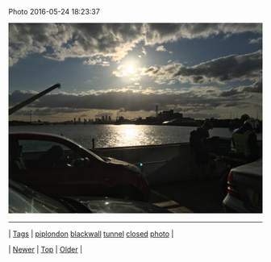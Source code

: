 <!--
title: Photo 2016-05-24 18
date: 2020-06-28T15:27:00.116Z
tags: piplondon, blackwall, tunnel, closed, photo
-->


Photo 2016-05-24 18:23:37

![](144866495719-0.jpg)

<!--BOTTOM-POST-NAVIGATION-->
---

| [Tags](tags.md) | [piplondon](tag-piplondon.md) [blackwall](tag-blackwall.md) [tunnel](tag-tunnel.md) [closed](tag-closed.md) [photo](tag-photo.md) |

| [Newer](144866489077.md) | [Top](index.md) | [Older](144904534939.md) |